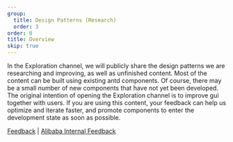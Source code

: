```yaml
---
group:
  title: Design Patterns (Research)
  order: 3
order: 0
title: Overview
skip: true
---
```


In the Exploration channel, we will publicly share the design patterns we are researching and improving, as well as unfinished content. Most of the content can be built using existing antd components. Of course, there may be a small number of new components that have not yet been developed. The original intention of opening the Exploration channel is to improve gui together with users. If you are using this content, your feedback can help us optimize and iterate faster, and promote components to enter the development state as soon as possible.

[Feedback](https://www.yuque.com/antdesign/topics) | [Alibaba Internal Feedback](https://yuque.antfin-inc.com/ui-assets/topics)
